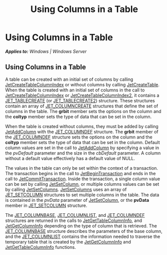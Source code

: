 ﻿---
title: Using Columns in a Table
TOCTitle: Using Columns in a Table
ms:assetid: 064ac59e-d306-4335-a623-754a003f5ebc
ms:mtpsurl: https://msdn.microsoft.com/en-us/library/Gg269178(v=EXCHG.10)
ms:contentKeyID: 32765481
ms.date: 04/11/2016
ms.topic: article
---

# Using Columns in a Table


_**Applies to:** Windows | Windows Server_

## Using Columns in a Table

A table can be created with an initial set of columns by calling [JetCreateTableColumnIndex](gg269343\(v=exchg.10\).md) or without columns by calling [JetCreateTable](gg269210\(v=exchg.10\).md). When the table is created with an initial set of columns in the call to [JetCreateTableColumnIndex](gg269343\(v=exchg.10\).md) or [JetCreateTableColumnIndex2](gg294057\(v=exchg.10\).md), it contains a [JET\_TABLECREATE](gg294146\(v=exchg.10\).md) (or [JET\_TABLECREATE2](gg269203\(v=exchg.10\).md)) structure. These structures contain an array of [JET\_COLUMNCREATE](gg269252\(v=exchg.10\).md) structures that define the set of columns in the table. The **grbit** member sets the options on the column and the **coltyp** member sets the type of data that can be set in the column.

When the table is created without columns, they must be added by calling [JetAddColumn](gg294122\(v=exchg.10\).md) with the [JET\_COLUMNDEF](gg294130\(v=exchg.10\).md) structure. The **grbit** member of the [JET\_COLUMNDEF](gg294130\(v=exchg.10\).md) structure sets the options on the column and the **coltyp** member sets the type of data that can be set in the column. Default column values are set in the call to [JetAddColumn](gg294122\(v=exchg.10\).md) by specifying a value in the *pvDefault* parameter and the size in the *cbDefault* parameter. A column without a default value effectively has a default value of NULL.

The values in the table can only be set within the context of a transaction. The transaction begins in the call to [JetBeginTransaction](gg294083\(v=exchg.10\).md) and ends in the call to [JetCommitTransaction](gg269191\(v=exchg.10\).md). Inside the transaction, a single column value can be set by calling [JetSetColumn](gg294137\(v=exchg.10\).md), or multiple columns values can be set by calling [JetSetColumns](gg294050\(v=exchg.10\).md). [JetSetColumns](gg294050\(v=exchg.10\).md) uses an array of [JET\_SETCOLUMN](gg269233\(v=exchg.10\).md) structures to set multiple columns in the table. The data is contained in the *pvData* parameter of [JetSetColumn](gg294137\(v=exchg.10\).md), or the **pvData** member in [JET\_SETCOLUMN](gg269233\(v=exchg.10\).md) structure.

The [JET\_COLUMNBASE](gg269194\(v=exchg.10\).md), [JET\_COLUMNLIST](gg269228\(v=exchg.10\).md), and [JET\_COLUMNDEF](gg294130\(v=exchg.10\).md) structures are returned in the calls to [JetGetTableColumnInfo](gg294061\(v=exchg.10\).md), and [JetGetColumnInfo](gg269215\(v=exchg.10\).md) depending on the type of column that is retrieved. The [JET\_COLUMNBASE](gg269194\(v=exchg.10\).md) structure describes the parameters of the base column, and the [JET\_COLUMNLIST](gg269228\(v=exchg.10\).md) contains the information needed to traverse the temporary table that is created by the [JetGetColumnInfo](gg269215\(v=exchg.10\).md) and [JetGetTableColumnInfo](gg294061\(v=exchg.10\).md) functions.


